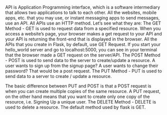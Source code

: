 API is Application
Programming interface, which is a
software intermediary that allows two
applications to talk to each other. All
the websites, mobile apps, etc. that
you may use, or instant messaging
apps to send messages, use an API.
All APIs use an HTTP method. Let’s
see what they are:
The GET Method -
GET is used to request data from a
specified resource. When you access
a website’s page, your browser
makes a get request to your API and
your API is returning the front-end
that is displayed in the browser.
All the APIs that you create in Flask,
by default, use GET Request. If you
start your hello_world server and go
to localhost:5000, you can see in your
terminal that the browser made a
GET request on the server/API.
The POST Method -
POST is used to send data to the
server to create/update a resource.
A user wants to sign up from the
signup page? A user wants to change
their password? That would be a post
request.
The PUT Method -
PUT is used to send data to a server
to create / update a resource.

The basic difference between PUT
and POST is that a POST request is
when you can create multiple copies
of the same resource.
A PUT request, on the other hand
means that you want to create only
one copy of the resource, i.e. Signing
Up a unique user.
The DELETE Method -
DELETE is used to delete a resource.
The default method used by flask is
GET.
